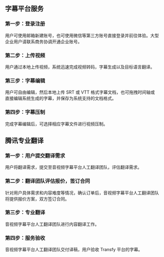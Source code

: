 ## 字幕平台服务
### 第一步：登录注册
用户可使用邮箱新建账号，也可使用微信等第三方账号直接登录并前往体验。大型企业用户请联系商务协调开通企业账号。
### 第二步：上传视频
用户通过本地上传视频，系统迅速完成视频转码，字幕生成以及目标语言翻译。
### 第三步：字幕编辑
用户可自由编辑，然后本地上传 SRT 或 VTT 格式字幕文档，也可拖拽时间轴或直接编辑系统生成的字幕，并保存为系统支持的文档格式。
### 第四步：字幕压制
完成字幕编辑后，可选择相应字幕文件进行视频压制。

## 腾讯专业翻译
### 第一步：用户提交翻译需求
用户将翻译需求，提交至音视频字幕平台人工翻译团队，评估翻译需求。
### 第二步：翻译团队评估报价，签订合同
针对用户具体需求和内容难度等情况，确认订单后，音视频字幕平台人工翻译团队将提供报价方案，双方签订合同。
### 第三步：专业翻译
音视频字幕平台人工翻译团队进行内容翻译工作。
### 第四步：服务验收
音视频字幕平台人工翻译团队交付译稿，用户验收 Transfy 平台的字幕。